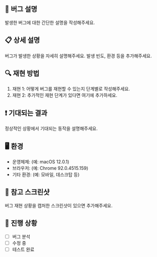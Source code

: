 ## 🐞 버그 설명

발생한 버그에 대한 간단한 설명을 작성해주세요.

## 📋 상세 설명

버그가 발생한 상황을 자세히 설명해주세요. 발생 빈도, 환경 등을 추가해주세요.

## 🔍 재현 방법

1. 재현 1: 어떻게 버그를 재현할 수 있는지 단계별로 작성해주세요.
2. 재현 2: 추가적인 재현 단계가 있다면 여기에 추가하세요.

## ❗ 기대되는 결과

정상적인 상황에서 기대되는 동작을 설명해주세요.

## 🖥 환경

- 운영체제: (예: macOS 12.0.1)
- 브라우저: (예: Chrome 92.0.4515.159)
- 기타 환경: (예: 모바일, 데스크탑 등)

## 📸 참고 스크린샷

버그 재현 상황을 캡처한 스크린샷이 있으면 추가해주세요.

## 🚀 진행 상황

- [ ] 버그 분석
- [ ] 수정 중
- [ ] 테스트 완료
